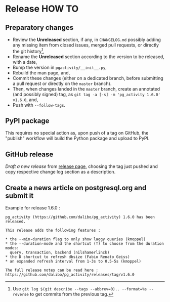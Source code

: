 # Release HOW TO

## Preparatory changes

* Review the **Unreleased** section, if any, in `CHANGELOG.md` possibly adding
  any missing item from closed issues, merged pull requests, or directly the git
  history[^git-changes],
* Rename the **Unreleased** section according to the version to be released,
  with a date,
* Bump the version in `pgactivity/__init__.py`,
* Rebuild the man page, and,
* Commit these changes (either on a dedicated branch, before submitting a pull
  request or directly on the `master` branch).
* Then, when changes landed in the `master` branch, create an annotated (and
  possibly signed) tag, as `git tag -a [-s] -m 'pg_activity 1.6.0' v1.6.0`, and,
* Push with `--follow-tags`.

[^git-changes]: Use `git log $(git describe --tags --abbrev=0).. --format=%s
  --reverse` to get commits from the previous tag.

## PyPI package

This requires no special action as, upon push of a tag on GitHub, the "publish"
workflow will build the Python package and upload to PyPI.

## GitHub release

*Draft a new release* from [release page][], choosing the tag just pushed and
copy respective change log section as a description.

[release page]: https://github.com/dalibo/pg_activity/releases

## Create a news article on postgresql.org and submit it

Example for release 1.6.0 :
```
pg_activity (https://github.com/dalibo/pg_activity) 1.6.0 has been released.

This release adds the following features :

* the --min-duration flag to only show laggy queries (kmoppel)
* the --duration-mode and the shortcut (T) to choose from the duration modes:
  query, transaction, backend (nilshamerlinck)
* the D shortcut to refresh dbsize (Fabio Renato Geiss)
* an expanded refresh interval from 1-3s to 0.5-5s (kmoppel)

The full release notes can be read here :
https://github.com/dalibo/pg_activity/releases/tag/v1.6.0
